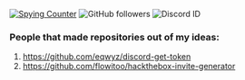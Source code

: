 [![Spying Counter](https://badges.pufler.dev/visits/Owersite/Owersite?style=for-the-badge&color=e74c3c&logo=github&label=Spying+Counter)](https://github.com/owersite)
![GitHub followers](https://img.shields.io/github/followers/owersite?style=for-the-badge)
![Discord ID](https://img.shields.io/badge/Discord-Owersite%237777-blue?style=for-the-badge)



### People that made repositories out of my ideas:
1. https://github.com/eqwyz/discord-get-token
2. https://github.com/flowitoo/hackthebox-invite-generator

